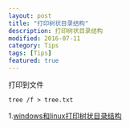 ```yaml
---
layout: post
title: "打印树状目录结构"
description: 打印树状目录结构
modified: 2016-07-11
category: Tips
tags: [Tips]
featured: true
---
```


打印到文件

	tree /f > tree.txt

1.[windows和linux打印树状目录结构](http://www.tuicool.com/articles/eAniqeY)